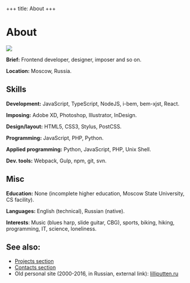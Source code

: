 +++
title: About
+++

About
=====

<div class="Facepalm">
  <img src="/images/facepalm/BikerFaceX.jpg" />
</div>

**Brief:** Frontend developer, designer, imposer and so on.

**Location:** Moscow, Russia.

## Skills

**Development:** JavaScript, TypeScript, NodeJS, i-bem, bem-xjst, React.

**Imposing:** Adobe XD, Photoshop, Illustrator, InDesign.

**Design/layout:** HTML5, CSS3, Stylus, PostCSS.

**Programming:** JavaScript, PHP, Python.

**Applied programming:** Python, JavaScript, PHP, Unix Shell.

**Dev. tools:** Webpack, Gulp, npm, git, svn.

## Misc

**Education:** None (incomplete higher education, Moscow State University, CS
facility).

**Languages:** English (technical), Russian (native).

**Interests**: Music (blues harp, slide guitar, CBG), sports, biking, hiking,
programming, IT, science, loneliness.

## See also:

- [Projects section](#/Projects)
- [Contacts section](#/Contacts)
- Old personal site (2000-2016, in Russian, external link): [lilliputten.ru](http://lilliputten.ru)
